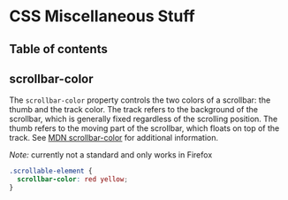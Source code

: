 # CSS Miscellaneous Stuff

## Table of contents

<!-- toc -->

## scrollbar-color

The `scrollbar-color` property controls the two colors of a scrollbar: the thumb and the track color. The track refers to the background of the scrollbar, which is generally fixed regardless of the scrolling position. The thumb refers to the moving part of the scrollbar, which floats on top of the track. See [MDN scrollbar-color](https://developer.mozilla.org/en-US/docs/Web/CSS/scrollbar-color) for additional information.

*Note:* currently not a standard and only works in Firefox

```css
.scrollable-element {
  scrollbar-color: red yellow;
}
```

